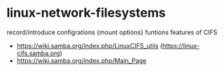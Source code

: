 # linux-network-filesystems

record/introduce configrations {mount options} funtions features of CIFS


* https://wiki.samba.org/index.php/LinuxCIFS_utils (https://linux-cifs.samba.org)
* https://wiki.samba.org/index.php/Main_Page
